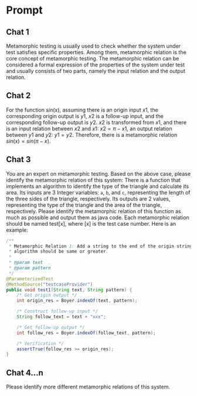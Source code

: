 # Prompt

## Chat 1

Metamorphic testing is usually used to check whether the system under test satisfies specific properties. Among them, metamorphic relation is the core concept of metamorphic testing. The metamorphic relation can be considered a formal expression of the properties of the system under test and usually consists of two parts, namely the input relation and the output relation.

## Chat 2

For the function $sin(x)$, assuming there is an origin input $x1$, the corresponding origin output is $y1$, $x2$ is a follow-up input, and the corresponding follow-up output is $y2$. $x2$ is transformed from $x1$, and there is an input relation between $x2$ and $x1$: $x2=\pi-x1$, an output relation between $y1$ and $y2$: $y1=y2$. Therefore, there is a metamorphic relation $sin(x)=sin(\pi-x)$.

## Chat 3

You are an expert on metamorphic testing. Based on the above case, please identify the metamorphic relation of this system: There is a function that implements an algorithm to identify the type of the triangle and calculate its area. Its inputs are 3 Integer variables: `a`, `b`, and `c`, representing the length of the three sides of the triangle, respectively. Its outputs are 2 values, representing the type of the triangle and the area of the triangle, respectively. Please identify the metamorphic relation of this function as much as possible and output them as java code. Each metamorphic relation should be named test[x], where [x] is the test case number. Here is an example:

```java
/**
 * Metamorphic Relation 1: Add a string to the end of the origin string, the output of the
 * algorithm should be same or greater.
 *
 * @param text
 * @param pattern
 */
@ParameterizedTest
@MethodSource("testcaseProvider")
public void test1(String text, String pattern) {
    /* Get origin output */
    int origin_res = Boyer.indexOf(text, pattern);

    /* Construct follow-up input */
    String follow_text = text + "xxx";

    /* Get follow-up output */
    int follow_res = Boyer.indexOf(follow_text, pattern);

    /* Verification */
    assertTrue(follow_res >= origin_res);
}
```

## Chat 4...n

Please identify more different metamorphic relations of this system.